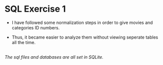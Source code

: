 # SQL Exercise 1
* I have followed some normalization steps in order to give movies and categories ID numbers.

* Thus, it became easier to analyze them without viewing seperate tables all the time.
<br>
<i>The sql files and databases are all set in SQLite.</i>

